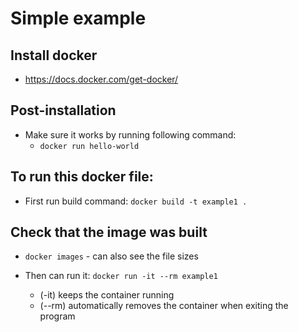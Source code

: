 # Simple example 

## Install docker 
- https://docs.docker.com/get-docker/

## Post-installation
- Make sure it works by running following command:
    - `docker run hello-world` 

## To run this docker file: 
- First run build command: `docker build -t example1 .`

## Check that the image was built
- `docker images` - can also see the file sizes 

- Then can run it: `docker run -it --rm example1` 
    - (-it) keeps the container running 
    - (--rm) automatically removes the container when exiting the program 